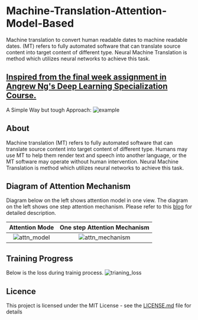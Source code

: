 # Machine-Translation-Attention-Model-Based
Machine translation to convert human readable dates to machine readable dates. (MT) refers to fully automated software that can translate source content into target content of different type. Neural Machine Translation is method which utilizes neural networks to achieve this task.
## [Inspired from the final week assignment in Angrew Ng's Deep Learning Specialization Course.](https://www.coursera.org/specializations/deep-learning?utm_source=gg&utm_medium=sem&utm_content=17-DeepLearning-IN&campaignid=6495527979&adgroupid=83587803808&device=c&keyword=coursera%20artificial%20intelligence&matchtype=b&network=g&devicemodel=&adpostion=&creativeid=381789992343&hide_mobile_promo&gclid=CjwKCAjw5vz2BRAtEiwAbcVILwMTarAcU_9ndijtGFe7yZbUbNAfdOCmISxX-0W_VxCxlz70AAljixoCWI8QAvD_BwE)

A Simple Way but tough Approach:
![example](https://user-images.githubusercontent.com/29397302/84143243-d9c8d500-aa73-11ea-81f7-f0f7b12224eb.png)

## About
Machine translation (MT) refers to fully automated software that can translate source content into target content of different type. Humans may use MT to help them render text and speech into another language, or the MT software may operate without human intervention. Neural Machine Translation is method which utilizes neural networks to achieve this task.

## Diagram of Attention Mechanism
Diagram below on the left shows attention model in one view. The diagram on the left shows one step attention mechanism. Please refer to this [blog](https://sorenbouma.github.io/blog/oneshot/) for detailed description.


Attention Mode | One step Attention Mechanism 
:-------------------------:|:-------------------------:
![attn_model](<img width="884" alt="attn_model" src="https://user-images.githubusercontent.com/29397302/84143483-4cd24b80-aa74-11ea-99ad-5d8547c3ca56.png">) | ![attn_mechanism](<img width="622" alt="attn_mechanism" src="https://user-images.githubusercontent.com/29397302/84143516-5956a400-aa74-11ea-850f-2a72becc3ebd.png">)

## Training Progress
Below is the loss during trainig process.
![trianing_loss](https://user-images.githubusercontent.com/29397302/84143691-a0dd3000-aa74-11ea-9115-3c15cf05c247.png)

## Licence
This project is licensed under the MIT License - see the [LICENSE.md](https://github.com/mullazeeshan/Machine-Translation-Attention-Model-Based/blob/master/LICENSE) file for details
